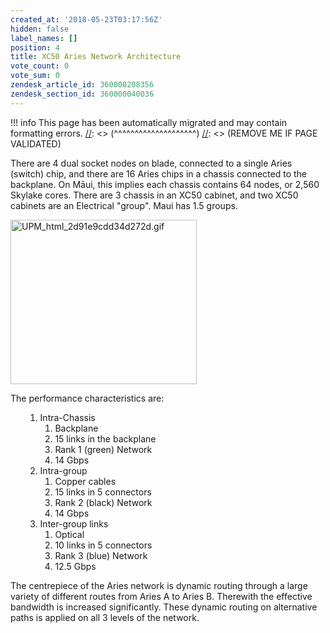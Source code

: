```yaml
---
created_at: '2018-05-23T03:17:56Z'
hidden: false
label_names: []
position: 4
title: XC50 Aries Network Architecture
vote_count: 0
vote_sum: 0
zendesk_article_id: 360000208356
zendesk_section_id: 360000040036
---
```



[//]: <> (REMOVE ME IF PAGE VALIDATED)
[//]: <> (vvvvvvvvvvvvvvvvvvvv)
!!! info
    This page has been automatically migrated and may contain formatting errors.
[//]: <> (^^^^^^^^^^^^^^^^^^^^)
[//]: <> (REMOVE ME IF PAGE VALIDATED)
<p>There are 4 dual socket nodes on blade, connected to a single Aries (switch) chip, and there are 16 Aries chips in a chassis connected to the backplane. On Māui, this implies each chassis contains 64 nodes, or 2,560 Skylake cores. There are 3 chassis in an XC50 cabinet, and two XC50 cabinets are an Electrical "group". Maui has 1.5 groups.</p>
<p class="wysiwyg-text-align-center" align="left"><img src="https://support.nesi.org.nz/hc/article_attachments/360000488576/UPM_html_2d91e9cdd34d272d.gif" alt="UPM_html_2d91e9cdd34d272d.gif" width="298" height="263"></p>
<p>The performance characteristics are:</p>
<ol>
<ol>
<li>Intra-Chassis
<ol class="lower-alpha">
<li>Backplane</li>
<li>15 links in the backplane</li>
<li>Rank 1 (green) Network</li>
<li>14 Gbps</li>
</ol>
</li>
<li>Intra-group
<ol class="lower-alpha">
<li>Copper cables</li>
<li>15 links in 5 connectors</li>
<li>Rank 2 (black) Network</li>
<li>14 Gbps</li>
</ol>
</li>
<li>Inter-group links
<ol class="lower-alpha">
<li>Optical</li>
<li>10 links in 5 connectors</li>
<li>Rank 3 (blue) Network</li>
<li>12.5 Gbps</li>
</ol>
</li>
</ol>
</ol>
<p>The centrepiece of the Aries network is dynamic routing through a large variety of different routes from Aries A to Aries B. Therewith the effective bandwidth is increased significantly. These dynamic routing on alternative paths is applied on all 3 levels of the network.</p>